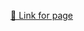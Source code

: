 <a href="https://pranjal-pro.github.io/Assignment-Coursera-Johns-Hopkins-University/module4-solution/index.html">🔗 Link for page</a>
